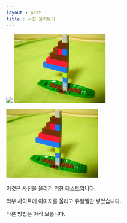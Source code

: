 ```yaml
---
layout : post
title : 사진 올려보기
---
```


<img src="https://jokekipple.files.wordpress.com/2020/06/20200626_191552.jpg">

<img src="https://raw.githubusercontent.com/ddawee/ddawee.github.io/master/images/080910_ship.jpg">

![숲](./images/080910_ship.jpg)

이것은 사진을 올리기 위한 테스트입니다.

외부 사이트에 이미지를 올리고 유알엘만 넣었습니다.

다른 방법은 아직 모릅니다.

